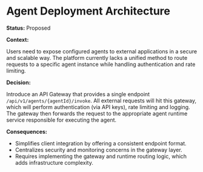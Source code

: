 # Agent Deployment Architecture

**Status:** Proposed

**Context:**

Users need to expose configured agents to external applications in a secure and scalable way. The platform currently lacks a unified method to route requests to a specific agent instance while handling authentication and rate limiting.

**Decision:**

Introduce an API Gateway that provides a single endpoint `/api/v1/agents/{agentId}/invoke`. All external requests will hit this gateway, which will perform authentication (via API keys), rate limiting and logging. The gateway then forwards the request to the appropriate agent runtime service responsible for executing the agent.

**Consequences:**

- Simplifies client integration by offering a consistent endpoint format.
- Centralizes security and monitoring concerns in the gateway layer.
- Requires implementing the gateway and runtime routing logic, which adds infrastructure complexity.
